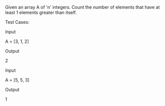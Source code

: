 Given an array A of 'n' integers. 
Count the number of elements that have at least 1 elements greater than itself.

Test Cases:

Input

A = [3, 1, 2]

Output

2

Input

A = [5, 5, 3]

Output
 
 1
